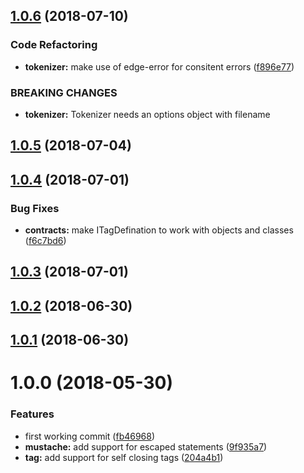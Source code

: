 <a name="1.0.6"></a>
## [1.0.6](https://github.com/poppinss/edge-lexer/compare/v1.0.4...v1.0.6) (2018-07-10)


### Code Refactoring

* **tokenizer:** make use of edge-error for consitent errors ([f896e77](https://github.com/poppinss/edge-lexer/commit/f896e77))


### BREAKING CHANGES

* **tokenizer:** Tokenizer needs an options object with filename



<a name="1.0.5"></a>
## [1.0.5](https://github.com/poppinss/edge-lexer/compare/v1.0.4...v1.0.5) (2018-07-04)



<a name="1.0.4"></a>
## [1.0.4](https://github.com/poppinss/edge-lexer/compare/v1.0.3...v1.0.4) (2018-07-01)


### Bug Fixes

* **contracts:** make ITagDefination to work with objects and classes ([f6c7bd6](https://github.com/poppinss/edge-lexer/commit/f6c7bd6))



<a name="1.0.3"></a>
## [1.0.3](https://github.com/poppinss/edge-lexer/compare/v1.0.2...v1.0.3) (2018-07-01)



<a name="1.0.2"></a>
## [1.0.2](https://github.com/poppinss/edge-lexer/compare/v1.0.1...v1.0.2) (2018-06-30)



<a name="1.0.1"></a>
## [1.0.1](https://github.com/poppinss/edge-lexer/compare/v1.0.0...v1.0.1) (2018-06-30)



<a name="1.0.0"></a>
# 1.0.0 (2018-05-30)


### Features

* first working commit ([fb46968](https://github.com/poppinss/edge-lexer/commit/fb46968))
* **mustache:** add support for escaped statements ([9f935a7](https://github.com/poppinss/edge-lexer/commit/9f935a7))
* **tag:** add support for self closing tags ([204a4b1](https://github.com/poppinss/edge-lexer/commit/204a4b1))



